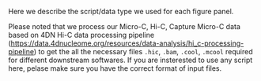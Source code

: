 Here we describe the script/data type we used for each figure panel. 

Please noted that we process our Micro-C, Hi-C, Capture Micro-C data based on 4DN Hi-C data processing pipeline (https://data.4dnucleome.org/resources/data-analysis/hi_c-processing-pipeline) to get the all the necessary files ```.hic```, ```.bam```, ```.cool```, ```.mcool``` required for different downstream softwares. If you are insterested to use any script here, pelase make sure you have the correct format of input files.
